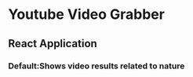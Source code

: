 
 # Youtube Video Grabber 

 ## React Application 
 
 
 ### Default:Shows video results related to nature 
